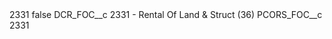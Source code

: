 <?xml version="1.0" encoding="UTF-8"?>
<CustomMetadata xmlns="http://soap.sforce.com/2006/04/metadata" xmlns:xsi="http://www.w3.org/2001/XMLSchema-instance" xmlns:xsd="http://www.w3.org/2001/XMLSchema">
    <label>2331</label>
    <protected>false</protected>
    <values>
        <field>DCR_FOC__c</field>
        <value xsi:type="xsd:string">2331 - Rental Of Land &amp; Struct (36)</value>
    </values>
    <values>
        <field>PCORS_FOC__c</field>
        <value xsi:type="xsd:string">2331</value>
    </values>
</CustomMetadata>
